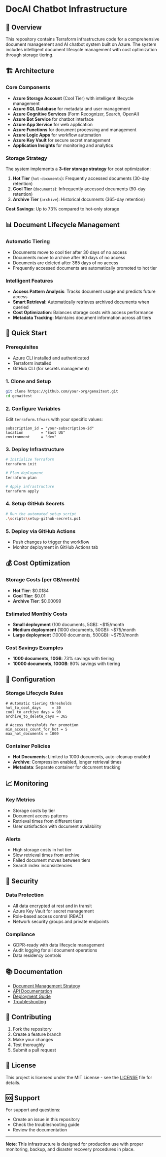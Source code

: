 # DocAI Chatbot Infrastructure

## 🎯 Overview

This repository contains Terraform infrastructure code for a comprehensive document management and AI chatbot system built on Azure. The system includes intelligent document lifecycle management with cost optimization through storage tiering.

## 🏗️ Architecture

### **Core Components**
- **Azure Storage Account** (Cool Tier) with intelligent lifecycle management
- **Azure SQL Database** for metadata and user management
- **Azure Cognitive Services** (Form Recognizer, Search, OpenAI)
- **Azure Bot Service** for chatbot interface
- **Azure App Service** for web application
- **Azure Functions** for document processing and management
- **Azure Logic Apps** for workflow automation
- **Azure Key Vault** for secure secret management
- **Application Insights** for monitoring and analytics

### **Storage Strategy**
The system implements a **3-tier storage strategy** for cost optimization:

1. **Hot Tier** (`hot-documents`): Frequently accessed documents (30-day retention)
2. **Cool Tier** (`documents`): Infrequently accessed documents (90-day retention)  
3. **Archive Tier** (`archive`): Historical documents (365-day retention)

**Cost Savings**: Up to 73% compared to hot-only storage

## 📊 Document Lifecycle Management

### **Automatic Tiering**
- Documents move to cool tier after 30 days of no access
- Documents move to archive after 90 days of no access
- Documents are deleted after 365 days of no access
- Frequently accessed documents are automatically promoted to hot tier

### **Intelligent Features**
- **Access Pattern Analysis**: Tracks document usage and predicts future access
- **Smart Retrieval**: Automatically retrieves archived documents when queried
- **Cost Optimization**: Balances storage costs with access performance
- **Metadata Tracking**: Maintains document information across all tiers

## 🚀 Quick Start

### **Prerequisites**
- Azure CLI installed and authenticated
- Terraform installed
- GitHub CLI (for secrets management)

### **1. Clone and Setup**
```bash
git clone https://github.com/your-org/genaitest.git
cd genaitest
```

### **2. Configure Variables**
Edit `terraform.tfvars` with your specific values:
```hcl
subscription_id = "your-subscription-id"
location        = "East US"
environment     = "dev"
```

### **3. Deploy Infrastructure**
```bash
# Initialize Terraform
terraform init

# Plan deployment
terraform plan

# Apply infrastructure
terraform apply
```

### **4. Setup GitHub Secrets**
```bash
# Run the automated setup script
.\scripts\setup-github-secrets.ps1
```

### **5. Deploy via GitHub Actions**
- Push changes to trigger the workflow
- Monitor deployment in GitHub Actions tab

## 💰 Cost Optimization

### **Storage Costs (per GB/month)**
- **Hot Tier**: $0.0184
- **Cool Tier**: $0.01  
- **Archive Tier**: $0.00099

### **Estimated Monthly Costs**
- **Small deployment** (100 documents, 5GB): ~$15/month
- **Medium deployment** (1000 documents, 50GB): ~$75/month
- **Large deployment** (10000 documents, 500GB): ~$750/month

### **Cost Savings Examples**
- **1000 documents, 10GB**: 73% savings with tiering
- **10000 documents, 100GB**: 80% savings with tiering

## 🔧 Configuration

### **Storage Lifecycle Rules**
```hcl
# Automatic tiering thresholds
hot_to_cool_days     = 30
cool_to_archive_days = 90
archive_to_delete_days = 365

# Access thresholds for promotion
min_access_count_for_hot = 5
max_hot_documents = 1000
```

### **Container Policies**
- **Hot Documents**: Limited to 1000 documents, auto-cleanup enabled
- **Archive**: Compression enabled, longer retrieval times
- **Metadata**: Separate container for document tracking

## 📈 Monitoring

### **Key Metrics**
- Storage costs by tier
- Document access patterns
- Retrieval times from different tiers
- User satisfaction with document availability

### **Alerts**
- High storage costs in hot tier
- Slow retrieval times from archive
- Failed document moves between tiers
- Search index inconsistencies

## 🔐 Security

### **Data Protection**
- All data encrypted at rest and in transit
- Azure Key Vault for secret management
- Role-based access control (RBAC)
- Network security groups and private endpoints

### **Compliance**
- GDPR-ready with data lifecycle management
- Audit logging for all document operations
- Data residency controls

## 📚 Documentation

- [Document Management Strategy](./docs/document-management-strategy.md)
- [API Documentation](./docs/api.md)
- [Deployment Guide](./docs/deployment.md)
- [Troubleshooting](./docs/troubleshooting.md)

## 🤝 Contributing

1. Fork the repository
2. Create a feature branch
3. Make your changes
4. Test thoroughly
5. Submit a pull request

## 📄 License

This project is licensed under the MIT License - see the [LICENSE](LICENSE) file for details.

## 🆘 Support

For support and questions:
- Create an issue in this repository
- Check the troubleshooting guide
- Review the documentation

---

**Note**: This infrastructure is designed for production use with proper monitoring, backup, and disaster recovery procedures in place.
